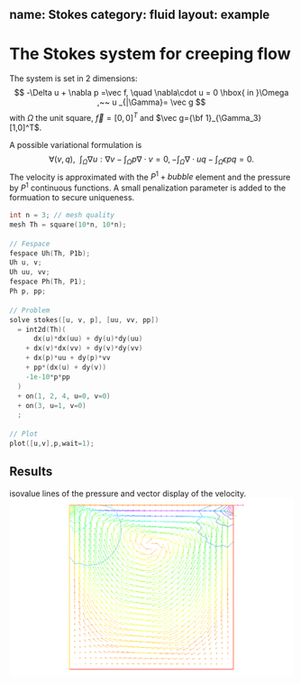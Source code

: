 name: Stokes
category: fluid
layout: example
---

# The Stokes system for creeping flow
The system is set in 2 dimensions:
$$
-\Delta u + \nabla p =\vec f, \quad 
 \nabla\cdot u = 0   \hbox{ in }\Omega ,~~
 u _{|\Gamma}= \vec g
 $$
with $\Omega$ the  unit square, $\vec f=[0,0]^T$ and $\vec g={\bf 1}_{\Gamma_3}[1,0]^T$. 

A possible variational formulation is
$$∀(v,q),~~∫_Ω ∇u:∇v−∫_Ωp\nabla\cdot v=0,
−∫_Ω\nabla\cdot u q−∫_Ωϵpq=0.
$$
The velocity is approximated with the $P^1+bubble$ element and the pressure by $P^1$ continuous functions.
A small penalization parameter is added to the formuation to secure uniqueness.
~~~c++
int n = 3; // mesh quality
mesh Th = square(10*n, 10*n);

// Fespace
fespace Uh(Th, P1b);
Uh u, v;
Uh uu, vv;
fespace Ph(Th, P1);
Ph p, pp;

// Problem
solve stokes([u, v, p], [uu, vv, pp])
  = int2d(Th)(
      dx(u)*dx(uu) + dy(u)*dy(uu)
    + dx(v)*dx(vv) + dy(v)*dy(vv)
    + dx(p)*uu + dy(p)*vv
    + pp*(dx(u) + dy(v))
    -1e-10*p*pp
  )
  + on(1, 2, 4, u=0, v=0)
  + on(3, u=1, v=0)
  ;

// Plot
plot([u,v],p,wait=1);
~~~
## Results
isovalue lines of the pressure and vector display of the velocity.
![](https://raw.githubusercontent.com/phtournier/ffmdtest/refs/heads/main/md/figures/stokes/solution.png)